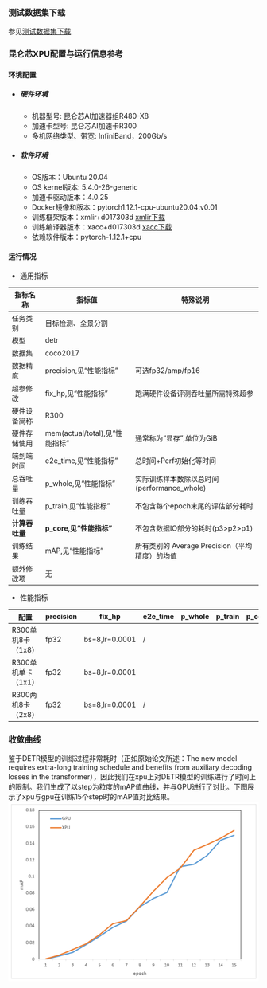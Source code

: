 ### 测试数据集下载
参见[测试数据集下载](../../benchmarks/detr/README.md#测试数据集下载地址)

### 昆仑芯XPU配置与运行信息参考
#### 环境配置
- ##### 硬件环境
  - 机器型号: 昆仑芯AI加速器组R480-X8
  - 加速卡型号: 昆仑芯AI加速卡R300
  - 多机网络类型、带宽: InfiniBand，200Gb/s

- ##### 软件环境
  - OS版本：Ubuntu 20.04
  - OS kernel版本: 5.4.0-26-generic
  - 加速卡驱动版本：4.0.25
  - Docker镜像和版本：pytorch1.12.1-cpu-ubuntu20.04:v0.01
  - 训练框架版本：xmlir+d017303d  [xmlir下载](https://bd.bcebos.com/klx-pytorch-ipipe-bd/flagperf/archives/d017303d/xmlir-0.0.1-cp38-cp38-linux_x86_64.whl)
  - 训练编译器版本：xacc+d017303d [xacc下载](https://bd.bcebos.com/klx-pytorch-ipipe-bd/flagperf/archives/d017303d/xacc-0.1.0-cp38-cp38-linux_x86_64.whl)
  - 依赖软件版本：pytorch-1.12.1+cpu

#### 运行情况

* 通用指标

| 指标名称       | 指标值                         | 特殊说明                                       |
| -------------- | ------------------------------ | ---------------------------------------------- |
| 任务类别       | 目标检测、全景分割             |                                                |
| 模型           | detr                           |                                                |
| 数据集         | coco2017                       |                                                |
| 数据精度       | precision,见“性能指标”         | 可选fp32/amp/fp16                              |
| 超参修改       | fix_hp,见“性能指标”            | 跑满硬件设备评测吞吐量所需特殊超参             |
| 硬件设备简称   | R300                           |                                                |
| 硬件存储使用   | mem(actual/total),见“性能指标” | 通常称为“显存”,单位为GiB                       |
| 端到端时间     | e2e_time,见“性能指标”          | 总时间+Perf初始化等时间                        |
| 总吞吐量       | p_whole,见“性能指标”           | 实际训练样本数除以总时间(performance_whole)    |
| 训练吞吐量     | p_train,见“性能指标”           | 不包含每个epoch末尾的评估部分耗时              |
| **计算吞吐量** | **p_core,见“性能指标”**        | 不包含数据IO部分的耗时(p3>p2>p1)               |
| 训练结果       | mAP,见“性能指标”               | 所有类别的 Average Precision（平均精度）的均值 |
| 额外修改项     | 无                             |                                                |


* 性能指标
  
| 配置                | precision | fix_hp         | e2e_time | p_whole | p_train | p_core | mAP | mem       |
| ------------------- | --------- | -------------- | -------- | ------- | ------- | ------ | --- | --------- |
| R300单机8卡（1x8）  | fp32      | bs=8,lr=0.0001 | /        |         |         |        |     | 25.6/32.0 |
| R300单机单卡（1x1） | fp32      | bs=8,lr=0.0001 |          |         |         |        | /   | 24.8/32.0 |
| R300两机8卡（2x8）  | fp32      | bs=8,lr=0.0001 | /        |         |         |        | /   | 25.5/32.0 |

### 收敛曲线
鉴于DETR模型的训练过程非常耗时（正如原始论文所述：The new model requires extra-long training schedule and benefits from auxiliary decoding losses in the transformer），因此我们在xpu上对DETR模型的训练进行了时间上的限制。我们生成了以step为粒度的mAP值曲线，并与GPU进行了对比。下图展示了xpu与gpu在训练15个step时的mAP值对比结果。
![mAP](mAP.png)
